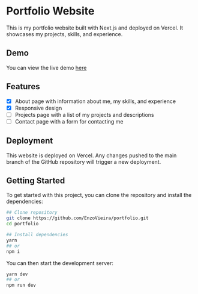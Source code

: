 # Portfolio Website

This is my portfolio website built with Next.js and deployed on Vercel. It showcases my projects, skills, and experience.

## Demo

You can view the live demo [here](https://enzo.codes/)

## Features

- [x] About page with information about me, my skills, and experience
- [x] Responsive design
- [ ] Projects page with a list of my projects and descriptions
- [ ] Contact page with a form for contacting me

## Deployment

This website is deployed on Vercel. Any changes pushed to the main branch of the GitHub repository will trigger a new deployment.

## Getting Started

To get started with this project, you can clone the repository and install the dependencies:

```sh
## Clone repository
git clone https://github.com/EnzoVieira/portfolio.git
cd portfolio

## Install dependencies
yarn
## or
npm i
```

You can then start the development server:

```sh
yarn dev
## or
npm run dev
```
